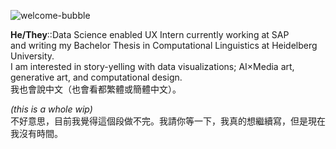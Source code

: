 ![welcome-bubble](https://user-images.githubusercontent.com/38283585/130283592-cc41a95c-07cb-4cef-bf18-53ce586c4607.png)


**He/They**::Data Science enabled UX Intern currently working at SAP  
and writing my Bachelor Thesis in Computational Linguistics at Heidelberg University.  
I am interested in story-yelling with data visualizations; AI×Media art, generative art, and computational design.  
我也會說中文（也會看都繁體或簡體中文）。

_(this is a whole wip)_  
不好意思，目前我覺得這個段做不完。我請你等一下，我真的想繼續寫，但是現在我沒有時間。

<!--
**benjaminbeilharz/benjaminbeilharz** is a ✨ _special_ ✨ repository because its `README.md` (this file) appears on your GitHub profile.

Here are some ideas to get you started:

- 🔭 I’m currently working on ...
- 🌱 I’m currently learning ...
- 👯 I’m looking to collaborate on ...
- 🤔 I’m looking for help with ...
- 💬 Ask me about ...
- 📫 How to reach me: ...
- 😄 Pronouns: ...
- ⚡ Fun fact: ...
-->
